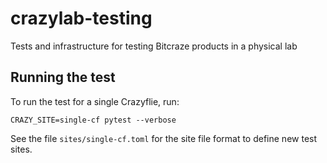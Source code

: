 # crazylab-testing
Tests and infrastructure for testing Bitcraze products in a physical lab

## Running the test

To run the test for a single Crazyflie, run:
```
CRAZY_SITE=single-cf pytest --verbose
```

See the file `sites/single-cf.toml` for the site file format to define new test sites.
